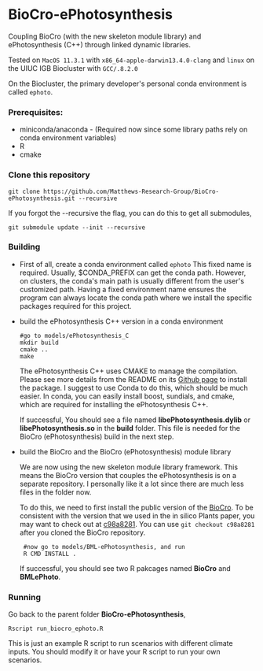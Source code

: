 # BioCro-ePhotosynthesis
Coupling BioCro (with the new skeleton module library) and ePhotosynthesis (C++) through linked dynamic libraries. 

Tested on `MacOS 11.3.1` with `x86_64-apple-darwin13.4.0-clang` and `linux` on the UIUC IGB Biocluster with `GCC/.8.2.0`

On the Biocluster, the primary developer's personal conda environment is called `ephoto`.

### Prerequisites: 
- miniconda/anaconda - (Required now since some library paths rely on conda environment variables)
- R
- cmake

### Clone this repository
```
git clone https://github.com/Matthews-Research-Group/BioCro-ePhotosynthesis.git --recursive
```
If you forgot the --recursive the flag, you can do this to get all submodules,
```
git submodule update --init --recursive
```

### Building
- First of all, create a conda environment called `ephoto`
  This fixed name is required. Usually, $CONDA_PREFIX can get the conda path. However, on clusters, the conda's main path is usually different from the user's customized path. Having a fixed environment name ensures the program can always locate the conda path where we install the specific packages required for this project.
- build the ePhotosynthesis C++ version in a conda environment
  ```
  #go to models/ePhotosynthesis_C
  mkdir build
  cmake ..
  make
  ```
  The ePhotosynthesis C++ uses CMAKE to manage the compilation. Please see more details from the README on its [Github page](https://github.com/cropsinsilico/ePhotosynthesis_C) to install the package. I suggest to use Conda to do this, which should be much easier. In conda, you can easily install boost, sundials, and cmake, which are required for installing the ePhotosynthesis C++.

  If successful, You should see a file named **libePhotosynthesis.dylib** or **libePhotosynthesis.so** in the **build** folder. This file is needed for the BioCro (ePhotosynthesis) build in the next step.
- build the BioCro and the BioCro (ePhotosynthesis) module library

  We are now using the new skeleton module library framework. This means the BioCro version that couples the ePhotosynthesis is on a separate repository. I personally like it a lot since there are much less files in the folder now.

  To do this, we need to first install the public version of the [BioCro](https://github.com/biocro/biocro). To be consistent with the version that we used in the in silico Plants paper, you may want to check out at [c98a8281](https://github.com/biocro/biocro/commit/c98a8281d11955bb2d2966503b7c927ded18f800). You can use `git checkout c98a8281` after you cloned the BioCro repository.
  ```
   #now go to models/BML-ePhotosynthesis, and run
   R CMD INSTALL .
  ```
  If successful, you should see two R pakcages named **BioCro** and **BMLePhoto**.
### Running
Go back to the parent folder **BioCro-ePhotosynthesis**,
```
Rscript run_biocro_ephoto.R
```
This is just an example R script to run scenarios with different climate inputs. You should modify it or have your R script to run your own scenarios.

